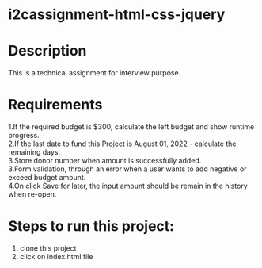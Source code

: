 # i2cassignment-html-css-jquery

# Description
 This is a technical assignment for interview purpose.

# Requirements
 1.If the required budget is $300, calculate the left budget and show runtime progress.<br>
 2.If the last date to fund this Project is August 01, 2022 - calculate the remaining days.<br>
 3.Store donor number when amount is successfully added.<br>
 3.Form validation, through an error when a user wants to add negative or exceed budget amount.<br>
 4.On click Save for later, the input amount should be remain in the history when re-open.<br>

# Steps to run this project:
1. clone this project
2. click on index.html file
